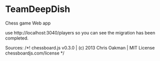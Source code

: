 # TeamDeepDish
Chess game Web app

use http://localhost:3040/players so you can see the migration has been completed.

Sources: /*! chessboard.js v0.3.0 | (c) 2013 Chris Oakman | MIT License chessboardjs.com/license */
